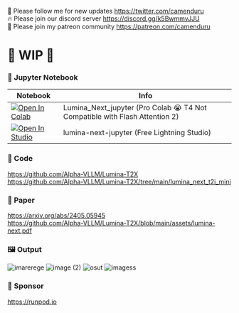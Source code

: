 🐣 Please follow me for new updates https://twitter.com/camenduru <br />
🔥 Please join our discord server https://discord.gg/k5BwmmvJJU <br />
🥳 Please join my patreon community https://patreon.com/camenduru <br />

# 🚦 WIP 🚦

### 🍊 Jupyter Notebook

| Notebook | Info
| --- | --- |
[![Open In Colab](https://colab.research.google.com/assets/colab-badge.svg)](https://colab.research.google.com/github/camenduru/Lumina-Next-jupyter/blob/main/Lumina_Next_jupyter.ipynb) | Lumina_Next_jupyter (Pro Colab 😭 T4 Not Compatible with Flash Attention 2)
<a target="_blank" href="https://lightning.ai/camenduru/studios/lumina-next-jupyter"> <img src="https://pl-bolts-doc-images.s3.us-east-2.amazonaws.com/app-2/studio-badge.svg" alt="Open In Studio"/></a> | lumina-next-jupyter (Free Lightning Studio)

### 🧬 Code
https://github.com/Alpha-VLLM/Lumina-T2X <br />
https://github.com/Alpha-VLLM/Lumina-T2X/tree/main/lumina_next_t2i_mini <br />

### 📄 Paper
https://arxiv.org/abs/2405.05945 <br />
https://github.com/Alpha-VLLM/Lumina-T2X/blob/main/assets/lumina-next.pdf <br />

### 🖼 Output
![imarerege](https://github.com/camenduru/Lumina-Next-jupyter/assets/54370274/7b1d7eb2-1e94-4230-bfd4-14dd41ca5ced)
![image (2)](https://github.com/camenduru/Lumina-Next-jupyter/assets/54370274/46cc2345-cb13-4871-804e-9a5dd452d64e)
![osut](https://github.com/camenduru/Lumina-Next-jupyter/assets/54370274/bfeb704f-a086-4ba3-b57b-5da935ecdede)
![imagess](https://github.com/camenduru/Lumina-Next-jupyter/assets/54370274/012ef2a1-9a2b-4444-b497-946f99f0d768)

### 🏢 Sponsor
https://runpod.io
